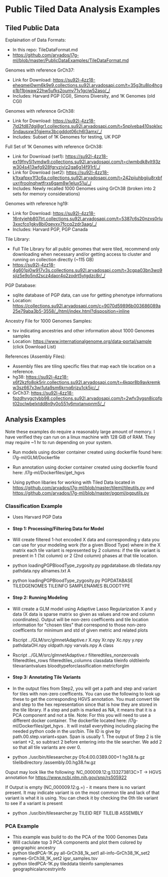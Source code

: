<h1>Public Tiled Data Analysis Examples</h1>   

<h2>Tiled Public Data</h2>

Explaination of Data Formats:
* In this repo: TileDataFormat.md 
* https://github.com/arvados/l7g-ml/blob/master/PublicDataExamples/TileDataFormat.md

Genomes with reference GrCh37: 
* Link for Download: https://su92l-4zz18-eheqmei0wm6k9e9.collections.su92l.arvadosapi.com/t=35g3tu8lo4hcgp1b11bjwaw22hw5ufks2oumv71v1gciw52aso/_/
* Includes: Harvard PGP (CGI), Simons Diversity, and 1K Genomes (old CGI)

Genomes with reference GrCh38:
* Link for Download: https://su92l-4zz18-7ld2fd87dgi8gr1.collections.su92l.arvadosapi.com/t=5nplveba410soklxc5ndausxw31gjemx3bcgddot06ch6l3amx/_/
* Includes: Subset of 1K Genomes for testing, UK PGP 

Full Set of 1K Genomes with reference GrCh38:
* Link for Download (set1): https://su92l-4zz18-ex19fny5l1vmdw9.collections.su92l.arvadosapi.com/t=clwmbdk8vlt93zw304s413wfg928fgryzivlz2ga6g14f91rf/_/
* Link for Download (set2): https://su92l-4zz18-k1txafpxx1f3c6a.collections.su92l.arvadosapi.com/t=242pijuhbgiiu8rxbfuxrjfroolnqhwtfrxs6gam8w1elux51u/_/
* Includes:  Newly recalled 1000 Genomes using GrCh38 (broken into 2 sets for memory considerations)

Genomes with reference hg19:
* Link for Download: https://su92l-4zz18-16ntyiehb807lrt.collections.su92l.arvadosapi.com/t=5387c6s20nzxs0rlu3xxcfco1gky8bi0qeyxv7fccq2zdr3aag/_/
* Includes: Harvard PGP, PGP Canada 

Tile Library:
* Full Tile Library for all public genomes that were tiled, recommend only downloading when necessary and/or getting access to cluster and running on collection directly (~115 GB)
* https://su92l-4zz18-4g601pj0w917v3s.collections.su92l.arvadosapi.com/t=3cgpa03bn3wo9sjiz5e9o5nd2scz4daor4q2zodrt5ytgdzc8r/_/ 

PGP Database:
* sqlite database of PGP data, can use for getting phenotype informations
* Location: https://collections.su92l.arvadosapi.com/c=9070d59896b003686089a25e79aba3b5-3558/_/html/index.html?disposition=inline

Ancestry File for 1000 Genomes Samples:
* tsv indicating ancestries and other information about 1000 Genomes samples
* Location: https://www.internationalgenome.org/data-portal/sample  (click Download List) 

References (Assembly Files):
* Assembly files are tiling specific files that map each tile location on a reference. 
* hg38: https://su92l-4zz18-x6f2kzfo8ok5rir.collections.su92l.arvadosapi.com/t=4kqpr8b9avkremkw3sz667x3wi1uta9sm6krnq6rjzu1ck5jc/_/
* GrCh37: https://su92l-4zz18-fpzdhvygctybb98.collections.su92l.arvadosapi.com/t=2wfv3ygsn8icpfpt02oclwbelxtdd8n9y0o551y6mxtanvpnm5/_/

<h2>Analysis Examples</h2>

Note these examples do require a reasonably large amount of memory.  I have verified they can run on a linux machine with 128 GiB of RAM. They may require ~1 hr to run depending on your system.

* Run models using docker container created using dockerfile found here: l7g-ml/GLM/Dockerfile  
* Run annotation using docker container created using dockerfile found here: /l7g-ml/Dockerfiles/get_hgvs

* Using python libaries for working with Tiled Data located in https://github.com/arvados/l7g-ml/blob/master/tileml/tileutils.py and https://github.com/arvados/l7g-ml/blob/master/pgpml/pgputils.py 

<h3>Classification Example</h3>

* Uses Harvard PGP Data

* <h4>Step 1: Processing/Filtering Data for Model</h4> </li>

* Will create filtered 1-hot encoded X data and corresponding y data you can use for your modeling work (for a given Blood Type) where in the X matrix each tile variant is represented by 2 columns: if the tile variant is present in 1 (1st column) or 2 (2nd column) phases at that tile location.</li>

* python loadingPGPBloodType_zygosity.py pgpdatabase.db tiledata.npy pathdata.npy allnames.txt A
* python loadingPGPBloodType_zygosity.py PGPDATABASE TILEDGENOMES TILEINFO SAMPLENAMES BLOODTYPE

* <h4>Step 2: Running Modeling</h4> 
* Will create a GLM model using Adaptive Lasso Regularization X and y data (X data is sparse matrix so given as values and row and column coordinates). Output will be non-zero coefficents and tile location information for "chosen tiles" that correspond to those non-zero coefficents for minimum and std of given metric and related plots
* Rscript ../GLM/src/glmnetAdaptive.r X.npy Xr.npy Xc.npy y.npy pathdataOH.npy oldpath.npy varvals.npy A class
* Rscript ../GLM/src/glmnetAdaptive.r filteredtiles_nonzerovals filteredtiles_rows filteredtiles_columns classdata tileinfo oldtileinfo tilevariantvalues bloodtypeforclassification metricforglm

* <h4>Step 3: Annotating Tile Variants</h4>
* In the output files from Step2, you will get a path and step and variant for tiles with non-zero coefficents. You can use the following to look up these to get the corresponding HGVS annotation.  You must convert tile and step to the hex representation since that is how they are stored in the tile library. If a step and path is marked as NA, it means that it is a PCA component and not a tile. Note: For this you will need to use a different docker container.  The dockerfile located here: /l7g-ml/Dockerfiles/get_hgvs .  It will install everything including placing the needed python code in the usr/bin. Tile ID is give by path.00.step.variant+span.  Span is usually 1. The output of Step 2 is tile variant +2, so subtract 2 before entering into the tile searcher. We add 2 so that all tile variants are over 0.  

* python ./usr/bin/tilesearcher.py 01c4.00.0389.000+1 hg38.fa.gz tilelibdirectory /assembly.00.hg38.fw.gz

Ouput may look like the following:
NC_000009.12:g.133273813C>T   -> HGVS annotation for https://www.ncbi.nlm.nih.gov/snp/rs505922

If Output is empty (NC_000009.12:g.=) - it means there is no variant present.  It may indicate variant is on the most common tile and lack of that variant is what it is using.  You can check it by checking the 0th tile variant to see if a variant is present

* python ./usr/bin/tilesearcher.py TILEID REF TILELIB ASSEMBLY

<h3>PCA Example</h3>

* This example was build to do the PCA of the 1000 Genomes Data
* Will caclulate top 3 PCA components and plot them colored by geographic ancestry
* python tiledPCA-1K.py all-GrCh38_1k_set1 all-info-GrCh38_1K_set2 names-GrCh38_1K_set2 igsr_samples.tsv
* python tiledPCA-1K.py tileddata tileinfo samplenames geographicalancestryinfo
